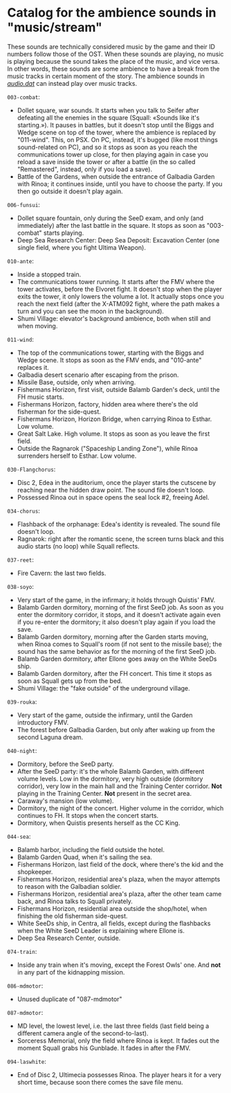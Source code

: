 # Catalog for the ambience sounds in "music/stream"

These sounds are technically considered music by the game and their ID numbers follow those of the OST. When these sounds are playing, no music is playing because the sound takes the place of the music, and vice versa. In other words, these sounds are some ambience to have a break from the music tracks in certain moment of the story. The ambience sounds in [_audio.dat_](sounds-catalog.txt) can instead play over music tracks.


`003-combat`:
* Dollet square, war sounds. It starts when you talk to Seifer after defeating all the enemies in the square (Squall: «Sounds like it's starting.»). It pauses in battles, but it doesn't stop until the Biggs and Wedge scene on top of the tower, where the ambience is replaced by "011-wind". This, on PSX. On PC, instead, it's bugged (like most things sound-related on PC), and so it stops as soon as you reach the communications tower up close, for then playing again in case you reload a save inside the tower or after a battle (in the so called "Remastered", instead, only if you load a save).
* Battle of the Gardens, when outside the entrance of Galbadia Garden with Rinoa; it continues inside, until you have to choose the party. If you then go outside it doesn't play again.

`006-funsui`:
* Dollet square fountain, only during the SeeD exam, and only (and immediately) after the last battle in the square. It stops as soon as "003-combat" starts playing.
* Deep Sea Research Center: Deep Sea Deposit: Excavation Center (one single field, where you fight Ultima Weapon).

`010-ante`:
* Inside a stopped train.
* The communications tower running. It starts after the FMV where the tower activates, before the Elvoret fight. It doesn't stop when the player exits the tower, it only lowers the volume a lot. It actually stops once you reach the next field (after the X-ATM092 fight, where the path makes a turn and you can see the moon in the background).
* Shumi Village: elevator's background ambience, both when still and when moving.

`011-wind`:
* The top of the communications tower, starting with the Biggs and Wedge scene. It stops as soon as the FMV ends, and "010-ante" replaces it.
* Galbadia desert scenario after escaping from the prison.
* Missile Base, outside, only when arriving.
* Fishermans Horizon, first visit, outside Balamb Garden's deck, until the FH music starts.
* Fishermans Horizon, factory, hidden area where there's the old fisherman for the side-quest.
* Fishermans Horizon, Horizon Bridge, when carrying Rinoa to Esthar. Low volume.
* Great Salt Lake. High volume. It stops as soon as you leave the first field.
* Outside the Ragnarok ("Spaceship Landing Zone"), while Rinoa surrenders herself to Esthar. Low volume.

`030-Flangchorus`:
* Disc 2, Edea in the auditorium, once the player starts the cutscene by reaching near the hidden draw point. The sound file doesn't loop.
* Possessed Rinoa out in space opens the seal lock #2, freeing Adel.

`034-chorus`:
* Flashback of the orphanage: Edea's identity is revealed. The sound file doesn't loop.
* Ragnarok: right after the romantic scene, the screen turns black and this audio starts (no loop) while Squall reflects.

`037-reet`:
* Fire Cavern: the last two fields.

`038-soyo`:
* Very start of the game, in the infirmary; it holds through Quistis' FMV.
* Balamb Garden dormitory, morning of the first SeeD job. As soon as you enter the dormitory corridor, it stops, and it doesn't activate again even if you re-enter the dormitory; it also doesn't play again if you load the save.
* Balamb Garden dormitory, morning after the Garden starts moving, when Rinoa comes to Squall's room (if not sent to the missile base); the sound has the same behavior as for the morning of the first SeeD job.
* Balamb Garden dormitory, after Ellone goes away on the White SeeDs ship.
* Balamb Garden dormitory, after the FH concert. This time it stops as soon as Squall gets up from the bed.
* Shumi Village: the "fake outside" of the underground village.

`039-rouka`:
* Very start of the game, outside the infirmary, until the Garden introductory FMV.
* The forest before Galbadia Garden, but only after waking up from the second Laguna dream.

`040-night`:
* Dormitory, before the SeeD party.
* After the SeeD party: it's the whole Balamb Garden, with different volume levels. Low in the dormitory, very high outside (dormitory corridor), very low in the main hall and the Training Center corridor. **Not** playing in the Training Center. **Not** present in the secret area.
* Caraway's mansion (low volume).
* Dormitory, the night of the concert. Higher volume in the corridor, which continues to FH. It stops when the concert starts.
* Dormitory, when Quistis presents herself as the CC King.

`044-sea`:
* Balamb harbor, including the field outside the hotel.
* Balamb Garden Quad, when it's sailing the sea.
* Fishermans Horizon, last field of the dock, where there's the kid and the shopkeeper.
* Fishermans Horizon, residential area's plaza, when the mayor attempts to reason with the Galbadian soldier.
* Fishermans Horizon, residential area's plaza, after the other team came back, and Rinoa talks to Squall privately.
* Fishermans Horizon, residential area outside the shop/hotel, when finishing the old fisherman side-quest.
* White SeeDs ship, in Centra, all fields, except during the flashbacks when the White SeeD Leader is explaining where Ellone is.
* Deep Sea Research Center, outside.

`074-train`:
* Inside any train when it's moving, except the Forest Owls' one. And **not** in any part of the kidnapping mission.

`086-mdmotor`:
* Unused duplicate of "087-mdmotor"

`087-mdmotor`:
* MD level, the lowest level, i.e. the last three fields (last field being a different camera angle of the second-to-last).
* Sorceress Memorial, only the field where Rinoa is kept. It fades out the moment Squall grabs his Gunblade. It fades in after the FMV.

`094-laswhite`:
* End of Disc 2, Ultimecia possesses Rinoa. The player hears it for a very short time, because soon there comes the save file menu.
